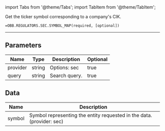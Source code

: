 <!-- markdownlint-disable MD012 MD031 MD033 -->

import Tabs from '@theme/Tabs';
import TabItem from '@theme/TabItem';

Get the ticker symbol corresponding to a company's CIK.

```excel wordwrap
=OBB.REGULATORS.SEC.SYMBOL_MAP(required, [optional])
```

---

## Parameters

| Name | Type | Description | Optional |
| ---- | ---- | ----------- | -------- |
| provider | string | Options: sec | true |
| query | string | Search query. | true |

## Data

| Name | Description |
| ---- | ----------- |
| symbol | Symbol representing the entity requested in the data. (provider: sec) |
